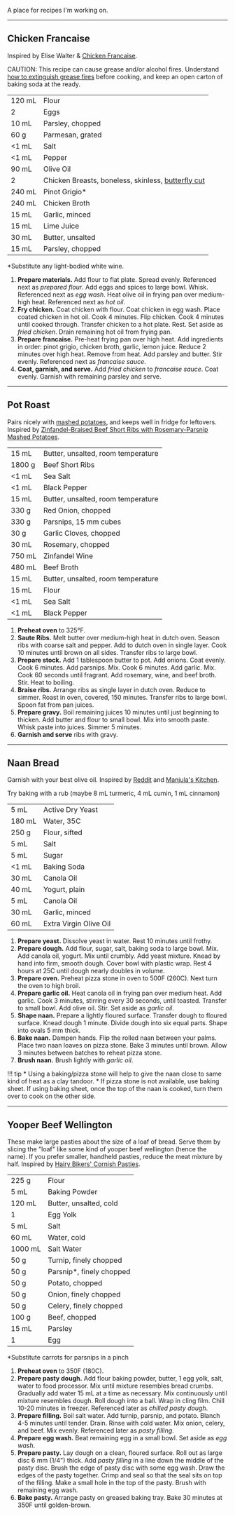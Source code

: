 
A place for recipes I'm working on.

---

## Chicken Francaise

Inspired by Elise Walter & [Chicken Francaise](http://www.recipe30.com/chicken-francaise.html/).

CAUTION: This recipe can cause grease and/or alcohol fires. Understand [how to extinguish grease fires](https://www.wikihow.com/Put-out-a-Grease-Fire#Snuffing-out-the-Fire_sub) before cooking, and keep an open carton of baking soda at the ready.

|||
|:--|:--|
| 120 mL | Flour
| 2      | Eggs
| 10 mL  | Parsley, chopped
| 60 g   | Parmesan, grated
| <1 mL  | Salt
| <1 mL  | Pepper
| 90 mL  | Olive Oil
| 2      | Chicken Breasts, boneless, skinless, [butterfly cut](https://www.goodhousekeeping.com/food-recipes/cooking/tips/g1952/butterfly-chicken-breast/)
| 240 mL | Pinot Grigio*
| 240 mL | Chicken Broth
| 15 mL  | Garlic, minced
| 15 mL  | Lime Juice
| 30 mL  | Butter, unsalted
| 15 mL  | Parsley, chopped

*Substitute any light-bodied white wine.


1. **Prepare materials.** Add flour to flat plate. Spread evenly. Referenced next as *prepared flour*. Add eggs and spices to large bowl. Whisk. Referenced next as *egg wash*. Heat olive oil in frying pan over medium-high heat. Referenced next as *hot oil*.
2. **Fry chicken.** Coat chicken with flour. Coat chicken in egg wash. Place coated chicken in hot oil. Cook 4 minutes. Flip chicken. Cook 4 minutes until cooked through. Transfer chicken to a hot plate. Rest. Set aside as *fried chicken*. Drain remaining hot oil from frying pan.
3. **Prepare francaise.** Pre-heat frying pan over high heat. Add ingredients in order: pinot grigio, chicken broth, garlic, lemon juice. Reduce 2 minutes over high heat. Remove from heat. Add parsley and butter. Stir evenly. Referenced next as *francaise sauce*.
4. **Coat, garnish, and serve.** Add *fried chicken* to *francaise sauce*. Coat evenly. Garnish with remaining parsley and serve.


---

## Pot Roast

Pairs nicely with [mashed potatoes](sauces-and-sides.md#mashed-potatoes), and keeps well in fridge for leftovers. Inspired by [Zinfandel-Braised Beef Short Ribs with Rosemary-Parsnip Mashed Potatoes](https://www.epicurious.com/recipes/food/views/zinfandel-braised-beef-short-ribs-with-rosemary-parsnip-mashed-potatoes-352635).

|||
|:--|:--|
| 15 mL  | Butter, unsalted, room temperature
| 1800 g | Beef Short Ribs
| <1 mL  | Sea Salt
| <1 mL  | Black Pepper
| 15 mL  | Butter, unsalted, room temperature
| 330 g  | Red Onion, chopped
| 330 g  | Parsnips, 15 mm cubes
| 30 g   | Garlic Cloves, chopped
| 30 mL  | Rosemary, chopped
| 750 mL | Zinfandel Wine
| 480 mL | Beef Broth
| 15 mL  | Butter, unsalted, room temperature
| 15 mL  | Flour
| <1 mL  | Sea Salt
| <1 mL  | Black Pepper


1. **Preheat oven** to 325°F.
2. **Saute Ribs.** Melt butter over medium-high heat in dutch oven. Season ribs with coarse salt and pepper. Add to dutch oven in single layer. Cook 10 minutes until brown on all sides. Transfer ribs to large bowl.
3. **Prepare stock.** Add 1 tablespoon butter to pot. Add onions. Coat evenly. Cook 6 minutes. Add parsnips. Mix. Cook 6 minutes. Add garlic. Mix. Cook 60 seconds until fragrant. Add rosemary, wine, and beef broth. Stir. Heat to boiling.
4. **Braise ribs.** Arrange ribs as single layer in dutch oven. Reduce to simmer. Roast in oven, covered, 150 minutes. Transfer ribs to large bowl. Spoon fat from pan juices.
5. **Prepare gravy.** Boil remaining juices 10 minutes until just beginning to thicken. Add butter and flour to small bowl. Mix into smooth paste. Whisk paste into juices. Simmer 5 minutes.
6. **Garnish and serve** ribs with gravy.


---

## Naan Bread

Garnish with your best olive oil. Inspired by [Reddit](https://www.reddit.com/r/Cooking/comments/21cfl0/whats_the_secret_to_naan_every_recipe_ends_up/) and [Manjula's Kitchen](http://www.manjulaskitchen.com/naan-bread/).

Try baking with a rub (maybe 8 mL turmeric, 4 mL cumin, 1  mL cinnamon)

|||
|:--|:--|
| 5 mL   | Active Dry Yeast
| 180 mL | Water, 35C
| 250 g  | Flour, sifted
| 5 mL   | Salt
| 5 mL   | Sugar
| <1 mL  | Baking Soda
| 30 mL  | Canola Oil
| 40 mL  | Yogurt, plain
| 5 mL   | Canola Oil
| 30 mL  | Garlic, minced
| 60 mL  | Extra Virgin Olive Oil

1. **Prepare yeast.** Dissolve yeast in water. Rest 10 minutes until frothy.
2. **Prepare dough.** Add flour, sugar, salt, baking soda to large bowl. Mix. Add canola oil, yogurt. Mix until crumbly. Add yeast mixture. Knead by hand into firm, smooth dough. Cover bowl with plastic wrap. Rest 4 hours at 25C until dough nearly doubles in volume.
3. **Prepare oven.** Preheat pizza stone in oven to 500F (260C). Next turn the oven to high broil.
4. **Prepare garlic oil.** Heat canola oil in frying pan over medium heat. Add garlic. Cook 3 minutes, stirring every 30 seconds, until toasted. Transfer to small bowl. Add olive oil. Stir. Set aside as *garlic oil*.
5. **Shape naan.** Prepare a lightly floured surface. Transfer dough to floured surface. Knead dough 1 minute. Divide dough into six equal parts. Shape into ovals 5 mm thick.
6. **Bake naan.** Dampen hands. Flip the rolled naan between your palms. Place two naan loaves on pizza stone. Bake 3 minutes until brown. Allow 3 minutes between batches to reheat pizza stone.
7. **Brush naan.** Brush lightly with *garlic oil*.

!!! tip
    * Using a baking/pizza stone will help to give the naan close to same kind of heat as a clay tandoor.
    * If pizza stone is not available, use baking sheet. If using baking sheet, once the top of the naan is cooked, turn them over to cook on the other side.


---

## Yooper Beef Wellington

These make large pasties about the size of a loaf of bread. Serve them by slicing the "loaf" like some kind of yooper beef wellington (hence the name). If you prefer smaller, handheld pasties, reduce the meat mixture by half. Inspired by [Hairy Bikers' Cornish Pasties](https://www.hairybikers.com/recipes/view/cornish-pasty).


|||
|:--|:--|
| 225 g   | Flour
| 5 mL    | Baking Powder
| 120 mL  | Butter, unsalted, cold
| 1       | Egg Yolk
| 5 mL    | Salt
| 60 mL   | Water, cold
| 1000 mL | Salt Water
| 50 g    | Turnip, finely chopped
| 50 g    | Parsnip*, finely chopped
| 50 g    | Potato, chopped
| 50 g    | Onion, finely chopped
| 50 g    | Celery, finely chopped
| 100 g   | Beef, chopped
| 15 mL   | Parsley
| 1       | Egg

*Substitute carrots for parsnips in a pinch

1. **Preheat oven** to 350F (180C).
2. **Prepare pasty dough.** Add flour baking powder, butter, 1 egg yolk, salt, water to food processor. Mix until mixture resembles bread crumbs. Gradually add water 15 mL at a time as necessary. Mix continuously until mixture resembles dough. Roll dough into a ball. Wrap in cling film. Chill 10-20 minutes in freezer. Referenced later as *chilled pasty dough*.
3. **Prepare filling.** Boil salt water. Add turnip, parsnip, and potato. Blanch 4-5 minutes until tender. Drain. Rinse with cold water. Mix onion, celery, and beef. Mix evenly. Referenced later as *pasty filling*.
4. **Prepare egg wash.** Beat remaining egg in a small bowl. Set aside as *egg wash*.
5. **Prepare pasty.** Lay dough on a clean, floured surface. Roll out as large disc 6 mm (1/4") thick. Add *pasty filling* in a line down the middle of the pasty disc. Brush the edge of pasty disc with some egg wash. Draw the edges of the pasty together. Crimp and seal so that the seal sits on top of the filling. Make a small hole in the top of the pasty. Brush with remaining egg wash.
6. **Bake pasty.** Arrange pasty on greased baking tray. Bake 30 minutes at 350F until golden-brown.


<!--
## Upcoming Experiments

* Sticky Rice
* Alfredo Gravy
* [Rosemary Focaccia Bread](https://flavorthemoments.com/one-hour-rosemary-focaccia-bread/)
* Samosas
 -->
